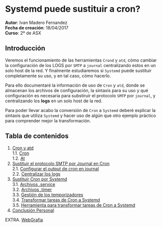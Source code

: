 # Systemd puede sustituir a cron?

**Autor**: Ivan Madero Fernandez\
**Fecha de creación**: 18/04/2017\
**Curso**: 2º de ASX

## Introducción

Veremos el funcionamiento de las herramientas `Crond` y `atd`, cómo
cambiar la configuración de los LOGS por `SMTP` a `journal` 
centralizando estos en un solo host de la red. Y finalmente estudiaremos
si `Systemd` puede sustituir completamente su uso, y en tal caso, cómo 
hacerlo. 

Para ello documentaré la información de uso de `Cron` y `atd`, donde
se almacenan los archivos de configuración, la sintaxis para su uso y
qué configuración es necesaria para substiruir el protocolo `SMTP` por 
`journal`, y centralizando los **logs** en un solo host de la red.

Para poder llevar acabo la conversión de `Cron` a `Systemd` deberé 
explicar la sintaxis que utiliza `Systemd` y hacer uso de algún que otro 
ejemplo práctico para comprender mejor la transformación.

## Tabla de contenidos

1. [Cron y atd](cron_y_atd.md#cron-y-atd)\
	1.1. [Cron](cron_y_atd.md#cron)\
	1.2. [At](cron_y_atd.md#atd)
2. [Sustituir el protocolo SMTP por Journal en Cron](Substituir_el_protocolo_SMTP_en_Cron.md#substituir-el-protocolo-smtp-por-journal-en-cron)\
	2.1. [Configurar el output de cron en journal](Substituir_el_protocolo_SMTP_en_Cron.md#configurar-el-output-de-cron-en-journal)\
	2.2. [Centralizar los logs](Substituir_el_protocolo_SMTP_en_Cron.md#centralizar-los-logs)
3. [Sustituir Cron por Systemd](Systemd_puede_substituir_a_cron.md#substituir-cron-por-systemd)\
	3.1. [Archivos .service](Systemd_puede_substituir_a_cron.md#archivos-service)\
	3.2. [Archivos .timer](Systemd_puede_substituir_a_cron.md#archivos-timer)\
	3.3. [Gestión de los temporizadores](Systemd_puede_substituir_a_cron.md#gesti%C3%B3n-de-los-temporizadores)\
	3.4. [Transformar tareas de Cron a Systemd](Systemd_puede_substituir_a_cron.md#transformar-tareas-de-cron-a-systemd)\
	3.5. [Herramienta para transformar tareas de Cron a Systemd](Systemd_puede_substituir_a_cron.md#herramientas)
4. [Conclusión Personal](Conclusion_personal.md#conclusión-personal)

EXTRA. [WebGrafia](WebGrafia.md#webgrafia)
